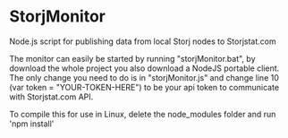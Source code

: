 # StorjMonitor
Node.js script for publishing data from local Storj nodes to Storjstat.com

The monitor can easily be started by running "storjMonitor.bat", by download the whole project you also download a NodeJS portable client. The only change you need to do is in "storjMonitor.js" and change line 10 (var token = "YOUR-TOKEN-HERE") to be your api token to communicate with Storjstat.com API.

To compile this for use in Linux, delete the node_modules folder and run 'npm install'